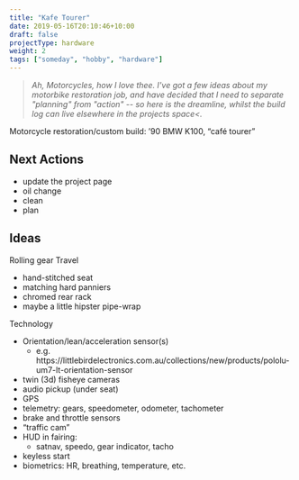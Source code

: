 ```yaml
---
title: "Kafe Tourer"
date: 2019-05-16T20:10:46+10:00
draft: false
projectType: hardware
weight: 2
tags: ["someday", "hobby", "hardware"]
---
```

>_Ah, Motorcycles, how I love thee. I've got a few ideas about my motorbike restoration job, and have decided that I need to separate "planning" from "action" -- so here is the dreamline, whilst the build log can live elsewhere in the projects space<._

Motorcycle restoration/custom build: ’90 BMW K100, “café tourer”
<h2>Next Actions</h2>
<ul>
 	<li>update the project page</li>
 	<li>oil change</li>
 	<li>clean</li>
 	<li>plan</li>
</ul>
<h2>Ideas</h2>
Rolling gear
Travel
<ul>
 	<li>hand-stitched seat</li>
 	<li>matching hard panniers</li>
 	<li>chromed rear rack</li>
 	<li>maybe a little hipster pipe-wrap</li>
</ul>
Technology
<ul>
 	<li>Orientation/lean/acceleration sensor(s)
<ul>
 	<li>e.g. https://littlebirdelectronics.com.au/collections/new/products/pololu-um7-lt-orientation-sensor</li>
</ul>
</li>
 	<li>twin (3d) fisheye cameras</li>
 	<li>audio pickup (under seat)</li>
 	<li>GPS</li>
 	<li>telemetry: gears, speedometer, odometer, tachometer</li>
 	<li>brake and throttle sensors</li>
 	<li>“traffic cam”</li>
 	<li>HUD in fairing:
<ul>
 	<li>satnav, speedo, gear indicator, tacho</li>
</ul>
</li>
 	<li>keyless start</li>
 	<li>biometrics: HR, breathing, temperature, etc.</li>
</ul>
